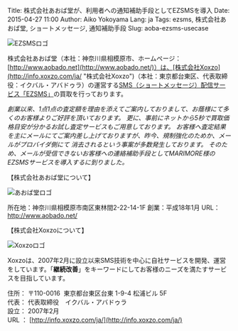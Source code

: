 Title: 株式会社あおば堂が、利用者への通知補助手段としてEZSMSを導入
Date: 2015-04-27 11:00
Author: Aiko Yokoyama
Lang: ja
Tags: ezsms, 株式会社あおば堂, ショートメッセージ, 通知補助手段
Slug: aoba-ezsms-usecase

![EZSMSロゴ]({filename}/images/ezsms_logo1.png)

株式会社あおば堂（本社：神奈川県相模原市、ホームページ：[http://www.aobado.net](http://www.aobado.net/)）は、[株式会社Xoxzo](http://info.xoxzo.com/ja/ "株式会社Xoxzo")（本社：東京都台東区、代表取締役：イクバル・アバドゥラ）の運営する[SMS（ショートメッセージ）配信サービス「EZSMS」](https://www.ezsms.biz/ja/ "SMS配信サービス「EZSMS」")の買取を行っております。

*創業以来、1点1点の査定額を理由を添えてご案内しておりまして、お蔭様にて多くのお客様よりご好評を頂いております。
更に、事前にネットから5秒で買取価格目安が分かるお試し査定サービスもご用意しております。
お客様へ査定結果を主にメールにてご案内差し上げておりますが、昨今、規制強化のためか、メールがプロバイダ側にて 消去されるという事案が多数発生しております。
そのため、メールが受信できないお客様への連絡補助手段としてMARIMORE様のEZSMSサービスを導入するに到りました。*

【株式会社あおば堂について】

![あおば堂ロゴ]({filename}/images/client-logos/aobado-logo.gif "あおば堂ロゴ")

所在地：神奈川県相模原市南区東林間2-22-14-1F
創業：平成18年1月
URL：<http://www.aobado.net/>

【株式会社Xoxzoについて】

![Xoxzoロゴ]({filename}/images/xoxzo-logo-02.png)

Xoxzoは、2007年2月に設立以来SMS技術を中心に自社サービスを開発、運営をしています。「**継続改善**」をキーワードにしてお客様のニーズを満たすサービスを目指しています。

住所： 〒110-0016  東京都台東区台東 1-9-4 松浦ビル 5F  
代表： 代表取締役　イクバル・アバドゥラ  
設立： 2007年2月  
URL ： [http://info.xoxzo.com/ja/](http://info.xoxzo.com/ja/)

